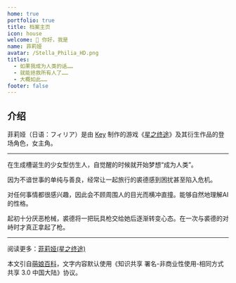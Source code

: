```yaml
---
home: true
portfolio: true
title: 档案主页
icon: house
welcome: 👋 你好，我是
name: 菲莉娅
avatar: /Stella_Philia_HD.png
titles:
  - 如果我成为人类的话……
  - 就能拯救所有人了……
  - 大概如此……
footer: false
---
```


## 介绍

菲莉娅（日语：フィリア）是由 [Key](https://zh.moegirl.org.cn/Key) 制作的游戏《[星之终途](https://zh.moegirl.org.cn/星之终途)》及其衍生作品的登场角色，女主角。

---

在生成槽诞生的少女型仿生人，自觉醒的时候就开始梦想“成为人类”。

因为不谙世事的单纯与善良，经常让一起旅行的裘德感到困扰甚至陷入危机。

对任何事情都很感兴趣，因此会不顾周围人的目光而横冲直撞。能够自然地理解AI的性格。

起初十分厌恶枪械，裘德将一把玩具枪交给她后逐渐转变心态。在一次与裘德的对峙时才真正拿起了枪。

---

阅读更多：[菲莉娅(星之终途)](https://zh.moegirl.org.cn/菲莉娅(星之终途))

本文引自[萌娘百科](https://zh.moegirl.org.cn)，文字内容默认使用《知识共享 署名-非商业性使用-相同方式共享 3.0 中国大陆》协议。